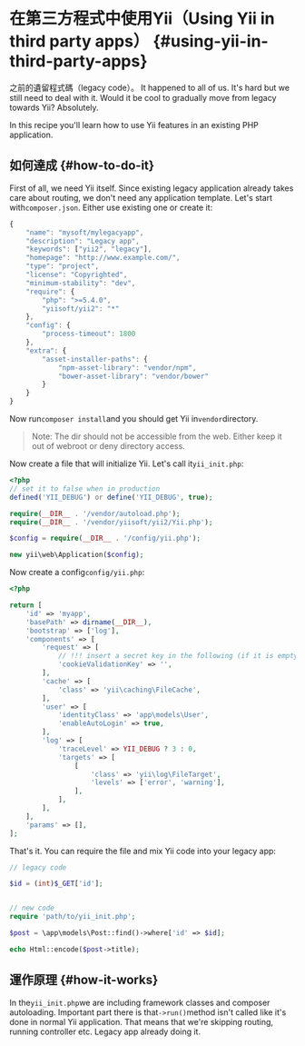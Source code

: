 # 在第三方程式中使用Yii（Using Yii in third party apps） {#using-yii-in-third-party-apps}

之前的遺留程式碼（legacy code）。 It happened to all of us. It's hard but we still need to deal with it. Would it be cool to gradually move from legacy towards Yii? Absolutely.

In this recipe you'll learn how to use Yii features in an existing PHP application.

## 如何達成 {#how-to-do-it}

First of all, we need Yii itself. Since existing legacy application already takes care about routing, we don't need any application template. Let's start with`composer.json`. Either use existing one or create it:

```js
{
    "name": "mysoft/mylegacyapp",
    "description": "Legacy app",
    "keywords": ["yii2", "legacy"],
    "homepage": "http://www.example.com/",
    "type": "project",
    "license": "Copyrighted",
    "minimum-stability": "dev",
    "require": {
        "php": ">=5.4.0",
        "yiisoft/yii2": "*"
    },
    "config": {
        "process-timeout": 1800
    },
    "extra": {
        "asset-installer-paths": {
            "npm-asset-library": "vendor/npm",
            "bower-asset-library": "vendor/bower"
        }
    }
}

```

Now run`composer install`and you should get Yii in`vendor`directory.

> Note: The dir should not be accessible from the web. Either keep it out of webroot or deny directory access.

Now create a file that will initialize Yii. Let's call it`yii_init.php`:

```php
<?php
// set it to false when in production
defined('YII_DEBUG') or define('YII_DEBUG', true);

require(__DIR__ . '/vendor/autoload.php');
require(__DIR__ . '/vendor/yiisoft/yii2/Yii.php');

$config = require(__DIR__ . '/config/yii.php');

new yii\web\Application($config);
```

Now create a config`config/yii.php`:

```php
<?php

return [
    'id' => 'myapp',
    'basePath' => dirname(__DIR__),
    'bootstrap' => ['log'],
    'components' => [
        'request' => [
            // !!! insert a secret key in the following (if it is empty) - this is required by cookie validation
            'cookieValidationKey' => '',
        ],
        'cache' => [
            'class' => 'yii\caching\FileCache',
        ],
        'user' => [
            'identityClass' => 'app\models\User',
            'enableAutoLogin' => true,
        ],
        'log' => [
            'traceLevel' => YII_DEBUG ? 3 : 0,
            'targets' => [
                [
                    'class' => 'yii\log\FileTarget',
                    'levels' => ['error', 'warning'],
                ],
            ],
        ],
    ],
    'params' => [],
];

```

That's it. You can require the file and mix Yii code into your legacy app:

```php
// legacy code

$id = (int)$_GET['id'];


// new code
require 'path/to/yii_init.php';

$post = \app\models\Post::find()->where['id' => $id];

echo Html::encode($post->title);

```

## 運作原理 {#how-it-works}

In the`yii_init.php`we are including framework classes and composer autoloading. Important part there is that`->run()`method isn't called like it's done in normal Yii application. That means that we're skipping routing, running controller etc. Legacy app already doing it.

